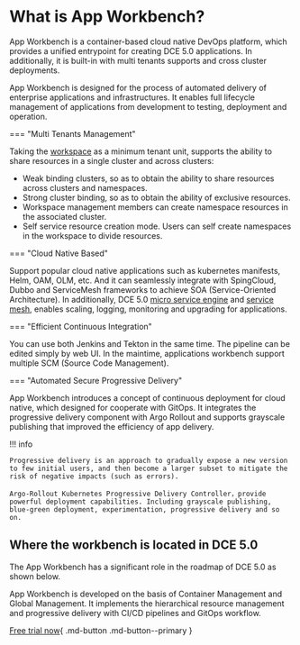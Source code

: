 # What is App Workbench?

App Workbench is a container-based cloud native DevOps platform, which provides a unified entrypoint for creating DCE 5.0 applications. In additionally, it is built-in with multi tenants supports and cross cluster deployments.

App Workbench is designed for the process of automated delivery of enterprise applications and infrastructures. It enables full lifecycle management of applications from development to testing, deployment and operation.

=== "Multi Tenants Management"

Taking the [workspace](../../ghippo/user-guide/workspace/ws-folder.md) as a minimum tenant unit, supports the ability to share resources in a single cluster and across clusters:

- Weak binding clusters, so as to obtain the ability to share resources across clusters and namespaces.
- Strong cluster binding, so as to obtain the ability of exclusive resources.
- Workspace management members can create namespace resources in the associated cluster.
- Self service resource creation mode. Users can self create namespaces in the workspace to divide resources.



=== "Cloud Native Based"

Support popular cloud native applications such as kubernetes manifests, Helm, OAM, OLM, etc. And it can seamlessly integrate with SpingCloud, Dubbo and ServiceMesh frameworks to achieve SOA (Service-Oriented Architecture). In additionally, DCE 5.0 [micro service engine](../../skoala/intro/features.md) and [service mesh](../../mspider/intro/what.md), enables scaling, logging, monitoring and upgrading for applications.



=== "Efficient Continuous Integration"

You can use both Jenkins and Tekton in the same time. The pipeline can be edited simply by web UI. In the maintime, applications workbench support multiple SCM (Source Code Management).



=== "Automated Secure Progressive Delivery"

App Workbench introduces a concept of continuous deployment for cloud native, which designed for cooperate with GitOps. It integrates the progressive delivery component with Argo Rollout and supports grayscale publishing that improved the efficiency of app delivery.



!!! info

    Progressive delivery is an approach to gradually expose a new version to few initial users, and then become a larger subset to mitigate the risk of negative impacts (such as errors).
    
    Argo-Rollout Kubernetes Progressive Delivery Controller，provide powerful deployment capabilities. Including grayscale publishing, blue-green deployment, experimentation, progressive delivery and so on.

## Where the workbench is located in DCE 5.0

The App Workbench has a significant role in the roadmap of DCE 5.0 as shown below.



App Workbench is developed on the basis of Container Management and Global Management. It implements the hierarchical resource management and progressive delivery with CI/CD pipelines and GitOps workflow.

[Free trial now](../../dce/license0.md){ .md-button .md-button--primary }
